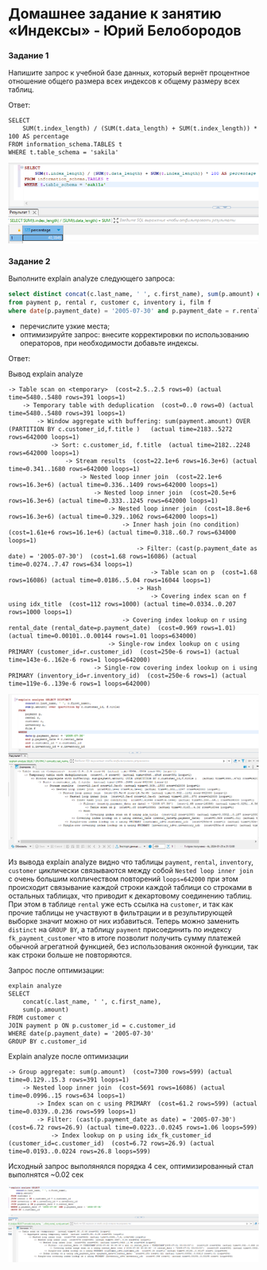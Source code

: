# Домашнее задание к занятию «Индексы» - Юрий Белобородов


### Задание 1

Напишите запрос к учебной базе данных, который вернёт процентное отношение общего размера всех индексов к общему размеру всех таблиц.

Ответ:

```
SELECT 
	SUM(t.index_length) / (SUM(t.data_length) + SUM(t.index_length)) * 100 AS percentage 
FROM information_schema.TABLES t
WHERE t.table_schema = 'sakila'
```

![1-1.png](https://github.com/Zikin18/SYS-25_12.05/blob/master/1-1.png)


### Задание 2

Выполните explain analyze следующего запроса:
```sql
select distinct concat(c.last_name, ' ', c.first_name), sum(p.amount) over (partition by c.customer_id, f.title)
from payment p, rental r, customer c, inventory i, film f
where date(p.payment_date) = '2005-07-30' and p.payment_date = r.rental_date and r.customer_id = c.customer_id and i.inventory_id = r.inventory_id
```
- перечислите узкие места;
- оптимизируйте запрос: внесите корректировки по использованию операторов, при необходимости добавьте индексы.

Ответ:

Вывод explain analyze
```
-> Table scan on <temporary>  (cost=2.5..2.5 rows=0) (actual time=5480..5480 rows=391 loops=1)
    -> Temporary table with deduplication  (cost=0..0 rows=0) (actual time=5480..5480 rows=391 loops=1)
        -> Window aggregate with buffering: sum(payment.amount) OVER (PARTITION BY c.customer_id,f.title )   (actual time=2183..5272 rows=642000 loops=1)
            -> Sort: c.customer_id, f.title  (actual time=2182..2248 rows=642000 loops=1)
                -> Stream results  (cost=22.1e+6 rows=16.3e+6) (actual time=0.341..1680 rows=642000 loops=1)
                    -> Nested loop inner join  (cost=22.1e+6 rows=16.3e+6) (actual time=0.336..1409 rows=642000 loops=1)
                        -> Nested loop inner join  (cost=20.5e+6 rows=16.3e+6) (actual time=0.333..1245 rows=642000 loops=1)
                            -> Nested loop inner join  (cost=18.8e+6 rows=16.3e+6) (actual time=0.329..1062 rows=642000 loops=1)
                                -> Inner hash join (no condition)  (cost=1.61e+6 rows=16.1e+6) (actual time=0.318..60.7 rows=634000 loops=1)
                                    -> Filter: (cast(p.payment_date as date) = '2005-07-30')  (cost=1.68 rows=16086) (actual time=0.0274..7.47 rows=634 loops=1)
                                        -> Table scan on p  (cost=1.68 rows=16086) (actual time=0.0186..5.04 rows=16044 loops=1)
                                    -> Hash
                                        -> Covering index scan on f using idx_title  (cost=112 rows=1000) (actual time=0.0334..0.207 rows=1000 loops=1)
                                -> Covering index lookup on r using rental_date (rental_date=p.payment_date)  (cost=0.969 rows=1.01) (actual time=0.00101..0.00144 rows=1.01 loops=634000)
                            -> Single-row index lookup on c using PRIMARY (customer_id=r.customer_id)  (cost=250e-6 rows=1) (actual time=143e-6..162e-6 rows=1 loops=642000)
                        -> Single-row covering index lookup on i using PRIMARY (inventory_id=r.inventory_id)  (cost=250e-6 rows=1) (actual time=119e-6..139e-6 rows=1 loops=642000)
```

![2_slow.png](https://github.com/Zikin18/SYS-25_12.05/blob/master/2_slow.png)

Из вывода explain analyze видно что таблицы `payment`, `rental`, `inventory`, `customer` циклически связываются между собой `Nested loop inner join` с очень большим колличеством повторений `loops=642000` при этом происходит связывание каждой строки каждой таблици со строками в остальных таблицах, что приводит к декартовому соединению таблиц. При этом в таблице `rental` уже есть ссылка на `customer`, и так как прочие таблицы не участвуют в фильтрации и в результирующей выборке значит можно от них избавиться. Теперь можно заменить `distinct` на `GROUP BY`, а таблицу `payment` присоединить по индексу `fk_payment_customer` что в итоге позволит получить сумму платежей обычной агрегатной функцией, без использования оконной функции, так как строки больше не повторяются.

Запрос после оптимизации:
```
explain analyze 
SELECT
	concat(c.last_name, ' ', c.first_name), 
	sum(p.amount)
FROM customer c
JOIN payment p ON p.customer_id = c.customer_id
WHERE date(p.payment_date) = '2005-07-30'
GROUP BY c.customer_id
```

Explain analyze после оптимизации
```
-> Group aggregate: sum(p.amount)  (cost=7300 rows=599) (actual time=0.129..15.3 rows=391 loops=1)
    -> Nested loop inner join  (cost=5691 rows=16086) (actual time=0.0996..15 rows=634 loops=1)
        -> Index scan on c using PRIMARY  (cost=61.2 rows=599) (actual time=0.0339..0.236 rows=599 loops=1)
        -> Filter: (cast(p.payment_date as date) = '2005-07-30')  (cost=6.72 rows=26.9) (actual time=0.0223..0.0245 rows=1.06 loops=599)
            -> Index lookup on p using idx_fk_customer_id (customer_id=c.customer_id)  (cost=6.72 rows=26.9) (actual time=0.0193..0.0224 rows=26.8 loops=599)
```

Исходный запрос выполянялся порядка 4 сек, оптимизированный стал выполнятся ~0.02 сек

![2_faster.png](https://github.com/Zikin18/SYS-25_12.05/blob/master/2_faster.png)
